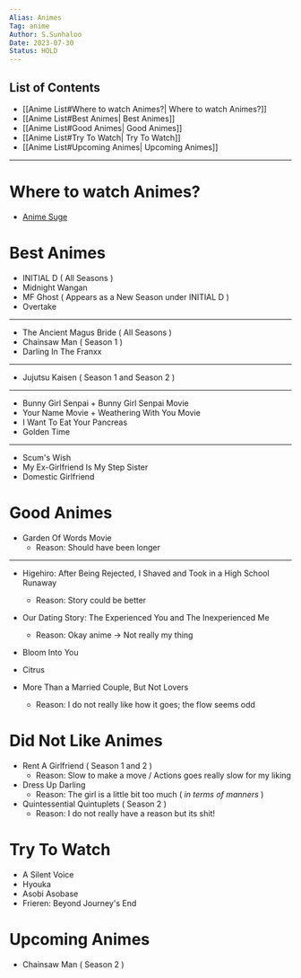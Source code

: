 ```yaml
---
Alias: Animes
Tag: anime
Author: S.Sunhaloo
Date: 2023-07-30
Status: HOLD
---
```


## List of Contents

- [[Anime List#Where to watch Animes?| Where to watch Animes?]]
- [[Anime List#Best Animes| Best Animes]]
- [[Anime List#Good Animes| Good Animes]]
- [[Anime List#Try To Watch| Try To Watch]]
- [[Anime List#Upcoming Animes| Upcoming Animes]]

---

# Where to watch Animes?

- [Anime Suge](https://animesuge.to)

# Best Animes

- INITIAL D ( All Seasons )
- Midnight Wangan
- MF Ghost ( Appears as a New Season under INITIAL D )
- Overtake

---

- The Ancient Magus Bride ( All Seasons )
- Chainsaw Man ( Season 1 )
- Darling In The Franxx

---

- Jujutsu Kaisen ( Season 1 and Season 2 )

---

- Bunny Girl Senpai + Bunny Girl Senpai Movie
- Your Name Movie + Weathering With You Movie
- I Want To Eat Your Pancreas
- Golden Time

---

- Scum's Wish
- My Ex-Girlfriend Is My Step Sister
- Domestic Girlfriend

# Good Animes

- Garden Of Words Movie
	- Reason: Should have been longer

---

- Higehiro: After Being Rejected, I Shaved and Took in a High School Runaway
	- Reason: Story could be better

- Our Dating Story: The Experienced You and The Inexperienced Me
	- Reason: Okay anime $\rightarrow$ Not really my thing

- Bloom Into You
- Citrus
- More Than a Married Couple, But Not Lovers
	- Reason: I do not really like how it goes; the flow seems odd


# Did Not Like Animes

- Rent A Girlfriend ( Season 1 and 2 )
	- Reason: Slow to make a move / Actions goes really slow for my liking
- Dress Up Darling
	- Reason: The girl is a little bit too much ( *in terms of manners* )
- Quintessential Quintuplets ( Season 2 )
	- Reason: I do not really have a reason but its shit!

# Try To Watch

- A Silent Voice
- Hyouka
- Asobi Asobase
- Frieren: Beyond Journey's End

# Upcoming Animes

- Chainsaw Man ( Season 2 )